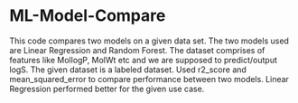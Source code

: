 # ML-Model-Compare
This code compares two models on a given data set.
The two models used are Linear Regression and Random Forest.
The dataset comprises of features like MollogP, MolWt etc and we are supposed to predict/output logS.
The given dataset is a labeled dataset.
Used r2_score and mean_squared_error to compare performance between two models.
Linear Regression performed better for the given use case.
